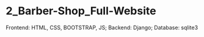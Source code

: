 # 2_Barber-Shop_Full-Website
Frontend: HTML, CSS, BOOTSTRAP, JS; Backend: Django; Database: sqlite3
